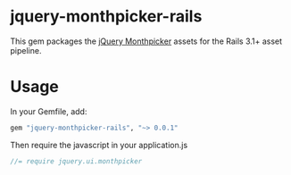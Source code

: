 # jquery-monthpicker-rails

This gem packages the [jQuery Monthpicker][] assets for the Rails 3.1+ asset pipeline.

# Usage

In your Gemfile, add:

```ruby
gem "jquery-monthpicker-rails", "~> 0.0.1"
```

Then require the javascript in your application.js

```js
//= require jquery.ui.monthpicker
```

[jQuery Monthpicker]: https://github.com/zorab47/jquery.ui.monthpicker

